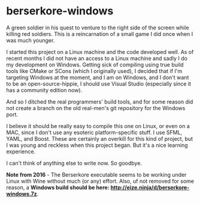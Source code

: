 # berserkore-windows

A green soldier in his quest to venture to the right side of the screen while killing red soldiers.
This is a reincarnation of a small game I did once when I was much younger.

I started this project on a Linux machine and the code developed well. As of recent months I did not have an access
to a Linux machine and sadly I do my development on Windows. Getting sick of compiling using true build tools like CMake
or SCons (which I originally used), I decided that if I'm targeting Windows at the moment, and I am on Windows, and I
don't want to be an open-source-hippie, I should use Visual Studio (especially since it has a community edition now).

And so I ditched the real programmers' build tools, and for some reason did not create a branch on the old real-men's git
repository for the Windows port.

I believe it should be really easy to compile this one on Linux, or even on a MAC, since I don't use any esoteric platform-specific
stuff. I use SFML, YAML, and Boost. These are certainly an overkill for this kind of project, but I was young and reckless
when this project began. But it's a nice learning experience.

I can't think of anything else to write now. So goodbye.

**Note from 2016** - The Berserkore executable seems to be working under Linux with Wine without much (or any) effort. Also, uf not removed for some reason, a **Windows build should be here: http://eize.ninja/d/berserkore-windows.7z**.
